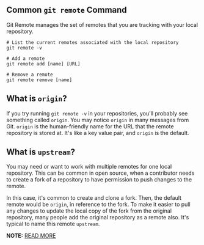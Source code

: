 ## Common `git remote` Command

Git Remote manages the set of remotes that you are tracking with your local repository.

```
# List the current remotes associated with the local repository
git remote -v

# Add a remote
git remote add [name] [URL]

# Remove a remote
git remote remove [name]
```

## What is `origin`?

If you try running `git remote -v` in your repositories, you'll probably see something called `origin`. You may notice `origin` in many messages from Git. `origin` is the human-friendly name for the URL that the remote repository is stored at. It's like a key value pair, and `origin` is the default.

## What is `upstream`?

You may need or want to work with multiple remotes for one local repository. This can be common in open source, when a contributor needs to create a fork of a repository to have permission to push changes to the remote.

In this case, it's common to create and clone a fork. Then, the default remote would be `origin`, in reference to the fork. To make it easier to pull any changes to update the local copy of the fork from the original repository, many people add the original repository as a remote also. It's typical to name this remote `upstream`.

**NOTE:** [READ MORE](https://github.com/git-guides/git-remote)